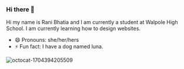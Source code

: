 ### Hi there 👋
Hi my name is Rani Bhatia and I am currently a student at Walpole High School. 
I am currently learning how to design websites. 
- 😄 Pronouns: she/her/hers
- ⚡ Fun fact: I have a dog named luna.

![octocat-1704394205509](https://github.com/Raniboston4/Raniboston4/assets/155670786/32dcf704-7a4f-44fa-8ddd-06b5d5006af6)
